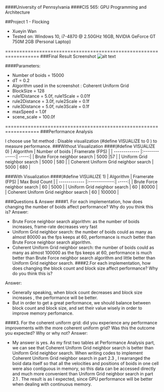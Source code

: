 
####University of Pennsylvania
####CIS 565: GPU Programming and Architecture

##Project 1 - Flocking

* Xueyin Wan
* Tested on: Windows 10, i7-4870 @ 2.50GHz 16GB, NVIDIA GeForce GT 750M 2GB (Personal Laptop)

==================================================================
###Final Result Screenshot
![alt text](https://github.com/xueyinw/Project1-CUDA-Flocking/blob/master/images/Xueyin_Performance.gif "Xueyin's Performance Analysis")

####Parameters:
* Number of boids = 15000
* dT = 0.2
* Algorithm used in the screenshot : Coherent Uniform Grid
* BlockSize = 128
* rule1Distance  = 5.0f,  rule1Scale = 0.01f
* rule2Distance = 3.0f, rule2Scale = 0.1f
* rule3Distance = 5.0f, rule3Scale = 0.1f
* maxSpeed = 1.0f
* scene_scale = 100.0f

==================================================================
###Performance Analysis


I choose use 1st method : Disable visualization (#define VISUALIZE to 0 ) to  measure performance.
###Without Visualization
####(#define VISUALIZE 0)
| Algorithm       | Number of boids            | Framerate (FPS) |
| ------------- |:-------------:| -----:|
| Brute Force neighbor search    | 5000 |57 |
| Uniform Grid neighbor search     | 5000      |   580 |
| Coherent Uniform Grid neighbor search | 5000      |   680 |

###With Visualization
####(#define VISUALIZE 1)
| Algorithm       |  Framerate (FPS)          | Max Boid Count  |
| ------------- |:-------------:| -----:|
| Brute Force neighbor search    | 60 | 5000 |
| Uniform Grid neighbor search     | 60    |   80000 |
| Coherent Uniform Grid neighbor search | 60     |   100000 |

###Questions & Answer
####1. For each implementation, how does changing the number of boids affect performance? Why do you think this is?
Answer:

* Brute Force neighbor search algorithm: as the number of boids increases, frame-rate decreases very fast
* Uniform Grid neighbor search: the number of boids could as many as almost  80000 as the fps keeps at 60, performance is much better than  Brute Force neighbor search algorithm.
* Coherent Uniform Grid neighbor search: the number of boids could as many as almost  100000 as the fps keeps at 60, performance is much better than Brute Force neighbor search algorithm and little better than Uniform Grid neighbor search.
####2.For each implementation, how does changing the block count and block size affect performance? Why do you think this is?

Answer:

* Generally speaking, when block count decreases and block size increases , the performance will be better.
* But in order to get a great performance, we should balance between block count and block size, and set their value wisely in order to improve memory perfomance.

####3. For the coherent uniform grid: did you experience any performance improvements with the more coherent uniform grid? Was this the outcome you expected? Why or why not?
Answer:

* My answer is yes. As my first two tables at Performance Analysis part, we can see that Coherent Uniform Grid neighbor search is better than Uniform Grid neighbor search. When writing codes to implement Coherent Uniform Grid neighbor search in part 2.3 , I rearranged the boid data itself so that all the velocities and positions of boids in one cell were also contiguous in memory, so this data can be accessed directly and much more convenient than Uniform Grid neighbor search in part 2.1 .  The result is as I expected, since GPU performance will be better when dealing with continuous memory.
